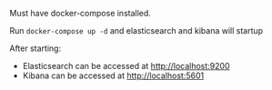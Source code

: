 Must have docker-compose installed.

Run `docker-compose up -d` and elasticsearch and kibana will startup

After starting:
* Elasticsearch can be accessed at [http://localhost:9200](http://localhost:9200)
* Kibana can be accessed at [http://localhost:5601](http://localhost:5601)
